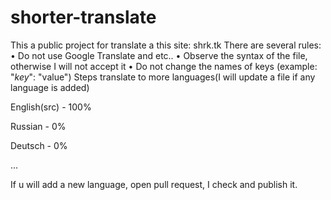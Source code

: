 # shorter-translate
This a public project for translate a this site: shrk.tk
There are several rules:
• Do not use Google Translate and etc..
• Observe the syntax of the file, otherwise I will not accept it
• Do not change the names of keys (example: "*key*": "value")
Steps translate to more languages(I will update a file if any language is added)

English(src) - 100%

Russian - 0%

Deutsch - 0%

...

If u will add a new language, open pull request, I check and publish it.
